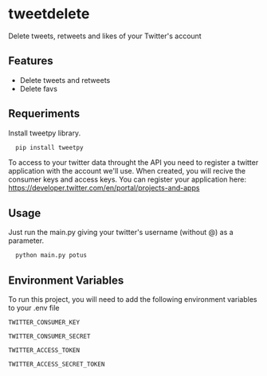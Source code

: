 # tweetdelete

Delete tweets, retweets and likes of your Twitter's account


## Features

- Delete tweets and retweets
- Delete favs



## Requeriments

Install tweetpy library.

```bash
  pip install tweetpy
```

To access to your twitter data throught the API you need to register a twitter application with the account we'll use. When created, you will recive the consumer keys and access keys.
You can register your application here:
 https://developer.twitter.com/en/portal/projects-and-apps
## Usage

Just run the main.py giving your twitter's username (without @) as a parameter.

```bash
  python main.py potus
```


## Environment Variables

To run this project, you will need to add the following environment variables to your .env file

`TWITTER_CONSUMER_KEY`

`TWITTER_CONSUMER_SECRET`

`TWITTER_ACCESS_TOKEN`

`TWITTER_ACCESS_SECRET_TOKEN`

